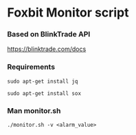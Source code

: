 # Foxbit Monitor script

### Based on BlinkTrade API

https://blinktrade.com/docs

### Requirements

`sudo apt-get install jq`

`sudo apt-get install sox`

### Man monitor.sh

`./monitor.sh -v <alarm_value>`
